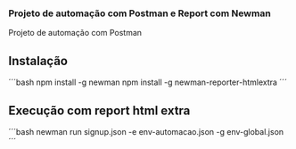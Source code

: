### Projeto de automação com Postman e Report com Newman

Projeto de automação com Postman

## Instalação
´´´bash
    npm install -g newman
    npm install -g newman-reporter-htmlextra
´´´

## Execução com report html extra
´´´bash
    newman run signup.json -e env-automacao.json -g env-global.json
´´´